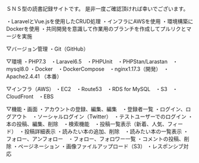 ＳＮＳ型の読書記録サイトです。
是非一度ご確認頂ければ幸いでございます。

・LaravelとVue.jsを使用したCRUD処理
・インフラにAWSを使用
・環境構築にDockerを使用
・共同開発を意識して作業用のブランチを作成してプルリクとマージを実施

▽バージョン管理
・Git（GitHub）

▽環境
・PHP7.3　・Laravel6.5　・PHPUnit　・PHPStan/Larastan　・mysql8.0
・Docker　・DockerCompose　・nginx1.17.3（開発）　・Apache2.4.41 （本番）

▽インフラ（AWS）
・EC2　・Route53　・RDS for MySQL　・S3　・CloudFront　・EBS

▽機能・画面
・アカウントの登録、編集、編集　・登録者一覧
・ログイン、ログアウト　・ソーシャルログイン（Twitter）　・テストユーザーでのログイン
・本の投稿、編集、削除　・検索機能　・投稿一覧表示（新着、人気、フィード）　・投稿詳細表示
・読みたい本の追加、削除　・読みたい本の一覧表示
・フォロー、アンフォロー　・フォロー、フォロワー一覧
・コメントの投稿、削除
・ページネーション
・画像ファイルアップロード（S3）
・レスポンシブ対応
